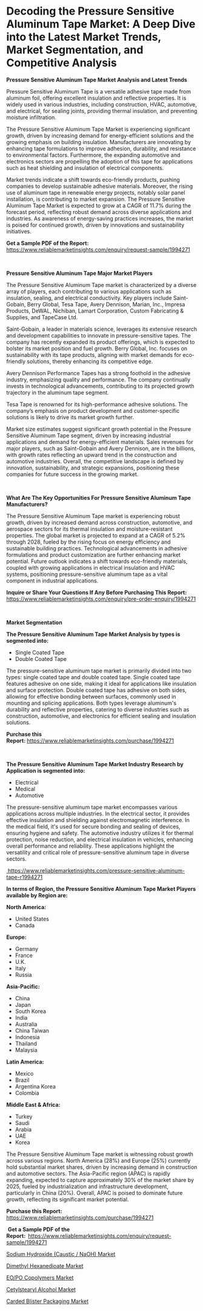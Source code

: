 <p><h1>Decoding the Pressure Sensitive Aluminum Tape Market: A Deep Dive into the Latest Market Trends, Market Segmentation, and Competitive Analysis</h1></p><p><strong>Pressure Sensitive Aluminum Tape Market Analysis and Latest Trends</strong></p>
<p><p>Pressure Sensitive Aluminum Tape is a versatile adhesive tape made from aluminum foil, offering excellent insulation and reflective properties. It is widely used in various industries, including construction, HVAC, automotive, and electrical, for sealing joints, providing thermal insulation, and preventing moisture infiltration.</p><p>The Pressure Sensitive Aluminum Tape Market is experiencing significant growth, driven by increasing demand for energy-efficient solutions and the growing emphasis on building insulation. Manufacturers are innovating by enhancing tape formulations to improve adhesion, durability, and resistance to environmental factors. Furthermore, the expanding automotive and electronics sectors are propelling the adoption of this tape for applications such as heat shielding and insulation of electrical components.</p><p>Market trends indicate a shift towards eco-friendly products, pushing companies to develop sustainable adhesive materials. Moreover, the rising use of aluminum tape in renewable energy projects, notably solar panel installation, is contributing to market expansion. The Pressure Sensitive Aluminum Tape Market is expected to grow at a CAGR of 11.7% during the forecast period, reflecting robust demand across diverse applications and industries. As awareness of energy-saving practices increases, the market is poised for continued growth, driven by innovations and sustainability initiatives.</p></p>
<p><strong>Get a Sample PDF of the Report:&nbsp;</strong> <a href="https://www.reliablemarketinsights.com/enquiry/request-sample/1994271?utm_campaign=2012&utm_medium=2&utm_source=Github&utm_content=ia&utm_term=30012025&utm_id=pressure-sensitive-aluminum-tape">https://www.reliablemarketinsights.com/enquiry/request-sample/1994271</a></p>
<p>&nbsp;</p>
<p><strong>Pressure Sensitive Aluminum Tape Major Market Players</strong></p>
<p><p>The Pressure Sensitive Aluminum Tape market is characterized by a diverse array of players, each contributing to various applications such as insulation, sealing, and electrical conductivity. Key players include Saint-Gobain, Berry Global, Tesa Tape, Avery Dennison, Marian, Inc., Impresa Products, DeWAL, Nichiban, Lamart Corporation, Custom Fabricating & Supplies, and TapeCase Ltd.</p><p>Saint-Gobain, a leader in materials science, leverages its extensive research and development capabilities to innovate in pressure-sensitive tapes. The company has recently expanded its product offerings, which is expected to bolster its market position and fuel growth. Berry Global, Inc. focuses on sustainability with its tape products, aligning with market demands for eco-friendly solutions, thereby enhancing its competitive edge.</p><p>Avery Dennison Performance Tapes has a strong foothold in the adhesive industry, emphasizing quality and performance. The company continually invests in technological advancements, contributing to its projected growth trajectory in the aluminum tape segment.</p><p>Tesa Tape is renowned for its high-performance adhesive solutions. The company’s emphasis on product development and customer-specific solutions is likely to drive its market growth further.</p><p>Market size estimates suggest significant growth potential in the Pressure Sensitive Aluminum Tape segment, driven by increasing industrial applications and demand for energy-efficient materials. Sales revenues for major players, such as Saint-Gobain and Avery Dennison, are in the billions, with growth rates reflecting an upward trend in the construction and automotive industries. Overall, the competitive landscape is defined by innovation, sustainability, and strategic expansions, positioning these companies for future success in the growing market.</p></p>
<p>&nbsp;</p>
<p><strong>What Are The Key Opportunities For Pressure Sensitive Aluminum Tape Manufacturers?</strong></p>
<p><p>The Pressure Sensitive Aluminum Tape market is experiencing robust growth, driven by increased demand across construction, automotive, and aerospace sectors for its thermal insulation and moisture-resistant properties. The global market is projected to expand at a CAGR of 5.2% through 2028, fueled by the rising focus on energy efficiency and sustainable building practices. Technological advancements in adhesive formulations and product customization are further enhancing market potential. Future outlook indicates a shift towards eco-friendly materials, coupled with growing applications in electrical insulation and HVAC systems, positioning pressure-sensitive aluminum tape as a vital component in industrial applications.</p></p>
<p><strong>Inquire or Share Your Questions If Any Before Purchasing This Report:</strong> <a href="https://www.reliablemarketinsights.com/enquiry/pre-order-enquiry/1994271?utm_campaign=2012&utm_medium=2&utm_source=Github&utm_content=ia&utm_term=30012025&utm_id=pressure-sensitive-aluminum-tape">https://www.reliablemarketinsights.com/enquiry/pre-order-enquiry/1994271</a></p>
<p>&nbsp;</p>
<p><strong>Market Segmentation</strong></p>
<p><strong>The Pressure Sensitive Aluminum Tape Market Analysis by types is segmented into:</strong></p>
<p><ul><li>Single Coated Tape</li><li>Double Coated Tape</li></ul></p>
<p><p>The pressure-sensitive aluminum tape market is primarily divided into two types: single coated tape and double coated tape. Single coated tape features adhesive on one side, making it ideal for applications like insulation and surface protection. Double coated tape has adhesive on both sides, allowing for effective bonding between surfaces, commonly used in mounting and splicing applications. Both types leverage aluminum's durability and reflective properties, catering to diverse industries such as construction, automotive, and electronics for efficient sealing and insulation solutions.</p></p>
<p><strong>Purchase this Report:&nbsp;</strong><a href="https://www.reliablemarketinsights.com/purchase/1994271?utm_campaign=2012&utm_medium=2&utm_source=Github&utm_content=ia&utm_term=30012025&utm_id=pressure-sensitive-aluminum-tape">https://www.reliablemarketinsights.com/purchase/1994271</a></p>
<p>&nbsp;</p>
<p><strong>The Pressure Sensitive Aluminum Tape Market Industry Research by Application is segmented into:</strong></p>
<p><ul><li>Electrical</li><li>Medical</li><li>Automotive</li></ul></p>
<p><p>The pressure-sensitive aluminum tape market encompasses various applications across multiple industries. In the electrical sector, it provides effective insulation and shielding against electromagnetic interference. In the medical field, it's used for secure bonding and sealing of devices, ensuring hygiene and safety. The automotive industry utilizes it for thermal protection, noise reduction, and electrical insulation in vehicles, enhancing overall performance and reliability. These applications highlight the versatility and critical role of pressure-sensitive aluminum tape in diverse sectors.</p></p>
<p><a href="https://www.reliablemarketinsights.com/pressure-sensitive-aluminum-tape-r1994271?utm_campaign=2012&utm_medium=2&utm_source=Github&utm_content=ia&utm_term=30012025&utm_id=pressure-sensitive-aluminum-tape">&nbsp;https://www.reliablemarketinsights.com/pressure-sensitive-aluminum-tape-r1994271</a></p>
<p><strong>In terms of Region, the Pressure Sensitive Aluminum Tape Market Players available by Region are:</strong></p>
<p>
    <p> <strong> North America: </strong>
        <ul>
            <li>United States</li>
            <li>Canada</li>
        </ul>
        </p> 
    <p> <strong> Europe: </strong>
        <ul>
            <li>Germany</li>
            <li>France</li>
            <li>U.K.</li>
            <li>Italy</li>
            <li>Russia</li>
        </ul>
        </p> 
    <p> <strong> Asia-Pacific: </strong>
        <ul>
            <li>China</li>
            <li>Japan</li>
            <li>South Korea</li>
            <li>India</li>
            <li>Australia</li>
            <li>China Taiwan</li>
            <li>Indonesia</li>
            <li>Thailand</li>
            <li>Malaysia</li>
        </ul>
        </p> 
    <p> <strong> Latin America: </strong>
        <ul>
            <li>Mexico</li>
            <li>Brazil</li>
            <li>Argentina Korea</li>
            <li>Colombia</li>
        </ul>
        </p> 
    <p> <strong> Middle East & Africa: </strong>
        <ul>
            <li>Turkey</li>
            <li>Saudi</li>
            <li>Arabia</li>
            <li>UAE</li>
            <li>Korea</li>
        </ul>
    </p>
    </p>
<p><p>The Pressure Sensitive Aluminum Tape market is witnessing robust growth across various regions. North America (28%) and Europe (25%) currently hold substantial market shares, driven by increasing demand in construction and automotive sectors. The Asia-Pacific region (APAC) is rapidly expanding, expected to capture approximately 30% of the market share by 2025, fueled by industrialization and infrastructure development, particularly in China (20%). Overall, APAC is poised to dominate future growth, reflecting its significant market potential.</p></p>
<p><strong>Purchase this Report: </strong><a href="https://www.reliablemarketinsights.com/purchase/1994271?utm_campaign=2012&utm_medium=2&utm_source=Github&utm_content=ia&utm_term=30012025&utm_id=pressure-sensitive-aluminum-tape">https://www.reliablemarketinsights.com/purchase/1994271</a></p>
<p>&nbsp;<strong>Get a Sample PDF of the Report:&nbsp;&nbsp;</strong><a href="https://www.reliablemarketinsights.com/enquiry/request-sample/1994271?utm_campaign=2012&utm_medium=2&utm_source=Github&utm_content=ia&utm_term=30012025&utm_id=pressure-sensitive-aluminum-tape">https://www.reliablemarketinsights.com/enquiry/request-sample/1994271</a></p>
<p><strong></strong></p>
<p><p><a href="https://www.linkedin.com/pulse/sodium-hydroxide-caustic-naoh-market-trends-2025-2032-detailed-krjmf?utm_campaign=2012&utm_medium=2&utm_source=Github&utm_content=ia&utm_term=30012025&utm_id=pressure-sensitive-aluminum-tape">Sodium Hydroxide (Caustic / NaOH) Market</a></p><p><a href="https://www.linkedin.com/pulse/significant-growth-anticipated-dimethyl-hexanedioate-market-8t39f?utm_campaign=2012&utm_medium=2&utm_source=Github&utm_content=ia&utm_term=30012025&utm_id=pressure-sensitive-aluminum-tape">Dimethyl Hexanedioate Market</a></p><p><a href="https://www.linkedin.com/pulse/eopo-copolymers-market-size-expanding-rapidly-annual-growth-ffy1f?utm_campaign=2012&utm_medium=2&utm_source=Github&utm_content=ia&utm_term=30012025&utm_id=pressure-sensitive-aluminum-tape">EO/PO Copolymers Market</a></p><p><a href="https://www.linkedin.com/pulse/cetylstearyl-alcohol-market-report-2025-2032-highlights-growth-1dggf?utm_campaign=2012&utm_medium=2&utm_source=Github&utm_content=ia&utm_term=30012025&utm_id=pressure-sensitive-aluminum-tape">Cetylstearyl Alcohol Market</a></p><p><a href="https://www.linkedin.com/pulse/carded-blister-packaging-market-progressan-anticipated-compound-lnu0f?utm_campaign=2012&utm_medium=2&utm_source=Github&utm_content=ia&utm_term=30012025&utm_id=pressure-sensitive-aluminum-tape">Carded Blister Packaging Market</a></p></p>